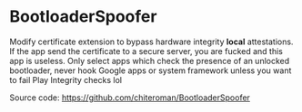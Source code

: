 # BootloaderSpoofer

Modify certificate extension to bypass hardware integrity **local** attestations.
If the app send the certificate to a secure server, you are fucked and this app is useless.
Only select apps which check the presence of an unlocked bootloader, never hook Google apps or system framework unless you want to fail Play Integrity checks lol

Source code: https://github.com/chiteroman/BootloaderSpoofer
